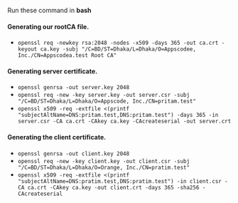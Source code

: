 Run these command in **bash**

#### Generating our rootCA file.
- `openssl req -newkey rsa:2048 -nodes -x509 -days 365 -out ca.crt -keyout ca.key -subj "/C=BD/ST=Dhaka/L=Dhaka/O=Appscodee, Inc./CN=Appscodea.test Root CA" `

#### Generating server certificate.
- `openssl genrsa -out server.key 2048`
- `openssl req -new -key server.key -out server.csr -subj "/C=BD/ST=Dhaka/L=Dhaka/O=Appscode, Inc./CN=pritam.test"`
- `openssl x509 -req -extfile <(printf "subjectAltName=DNS:pritam.test,DNS:pritam.test") -days 365 -in server.csr -CA ca.crt -CAkey ca.key -CAcreateserial -out server.crt`

#### Generating the client certificate.
- `openssl genrsa -out client.key 2048`
- `openssl req -new -key client.key -out client.csr -subj "/C=BD/ST=Dhaka/L=Dhaka/O=Orange, Inc./CN=pratim.test"`
- `openssl x509 -req -extfile <(printf "subjectAltName=DNS:pratim.test,DNS:pratim.test") -in client.csr -CA ca.crt -CAkey ca.key -out client.crt -days 365 -sha256 -CAcreateserial`